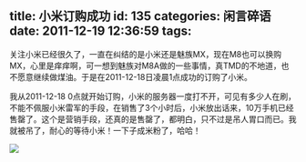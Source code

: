 title: 小米订购成功
id: 135
categories: 闲言碎语
date: 2011-12-19 12:36:59
tags:
---

关注小米已经很久了，一直在纠结的是小米还是魅族MX，现在M8也可以换购MX，心里是痒痒啊，可一想到魅族对M8A做的一些事情，真TMD的不地道，也不愿意继续做煤油。于是在2011-12-18日凌晨1点成功的订购了小米。

我从2011-12-18 0点就开始订购，小米的服务器一度打不开，可见有多少人在刷，不能不佩服小米雷军的手段，在销售了3个小时后，小米放出话来，10万手机已经售罄了。这个是营销手段，还真的是售罄了，都明白，只不过是吊人胃口而已。我就被吊了，耐心的等待小米！一下子成米粉了，哈哈！

![](http://m1.img.libdd.com/farm5/2012/0821/18/58DB22D20CE672AB5A1386DA3FE217D6F0FF9C05049E_440_604.JPEG)</img>
